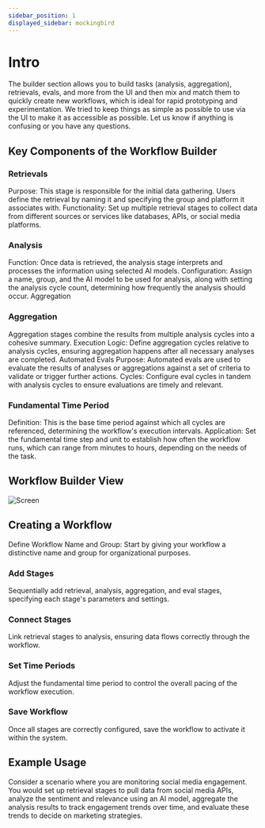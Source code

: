 ```yaml
---
sidebar_position: 1
displayed_sidebar: mockingbird
---
```


# Intro

The builder section allows you to build tasks (analysis, aggregation), retrievals, evals, and more from the UI and
then mix and match them to quickly create new workflows, which is ideal for rapid prototyping and experimentation.
We tried to keep things as simple as possible to use via the UI to make it as accessible as possible. Let us know if
anything is confusing or you have any questions.

## Key Components of the Workflow Builder

### Retrievals

Purpose: This stage is responsible for the initial data gathering. Users define the retrieval by naming it and
specifying the group and platform it associates with.
Functionality: Set up multiple retrieval stages to collect data from different sources or services like databases, APIs,
or social media platforms.

### Analysis

Function: Once data is retrieved, the analysis stage interprets and processes the information using selected AI models.
Configuration: Assign a name, group, and the AI model to be used for analysis, along with setting the analysis cycle
count, determining how frequently the analysis should occur.
Aggregation

### Aggregation

Aggregation stages combine the results from multiple analysis cycles into a cohesive summary.
Execution Logic: Define aggregation cycles relative to analysis cycles, ensuring aggregation happens after all necessary
analyses are completed.
Automated Evals
Purpose: Automated evals are used to evaluate the results of analyses or aggregations against a set of criteria to
validate or trigger further actions.
Cycles: Configure eval cycles in tandem with analysis cycles to ensure evaluations are timely and relevant.

### Fundamental Time Period

Definition: This is the base time period against which all cycles are referenced, determining the workflow's execution
intervals.
Application: Set the fundamental time step and unit to establish how often the workflow runs, which can range from
minutes to hours, depending on the needs of the task.

## Workflow Builder View

![Screen](https://github.com/zeus-fyi/zeus/assets/17446735/15ad98ff-ed0c-482c-9ced-9f4c08f222f7)

## Creating a Workflow

Define Workflow Name and Group: Start by giving your workflow a distinctive name and group for organizational purposes.

### Add Stages

Sequentially add retrieval, analysis, aggregation, and eval stages, specifying each stage's parameters and settings.

### Connect Stages

Link retrieval stages to analysis, ensuring data flows correctly through the workflow.

### Set Time Periods

Adjust the fundamental time period to control the overall pacing of the workflow execution.

### Save Workflow

Once all stages are correctly configured, save the workflow to activate it within the system.

## Example Usage

Consider a scenario where you are monitoring social media engagement. You would set up retrieval stages to pull data
from social media APIs, analyze the sentiment and relevance using an AI model, aggregate the analysis results to track
engagement trends over time, and evaluate these trends to decide on marketing strategies.